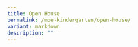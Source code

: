 ```yaml
---
title: Open House
permalink: /moe-kindergarten/open-house/
variant: markdown
description: ""
---
```

